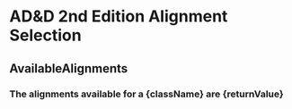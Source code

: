 # AD&D 2nd Edition Alignment Selection

## AvailableAlignments
### The alignments available for a {className} are {returnValue}